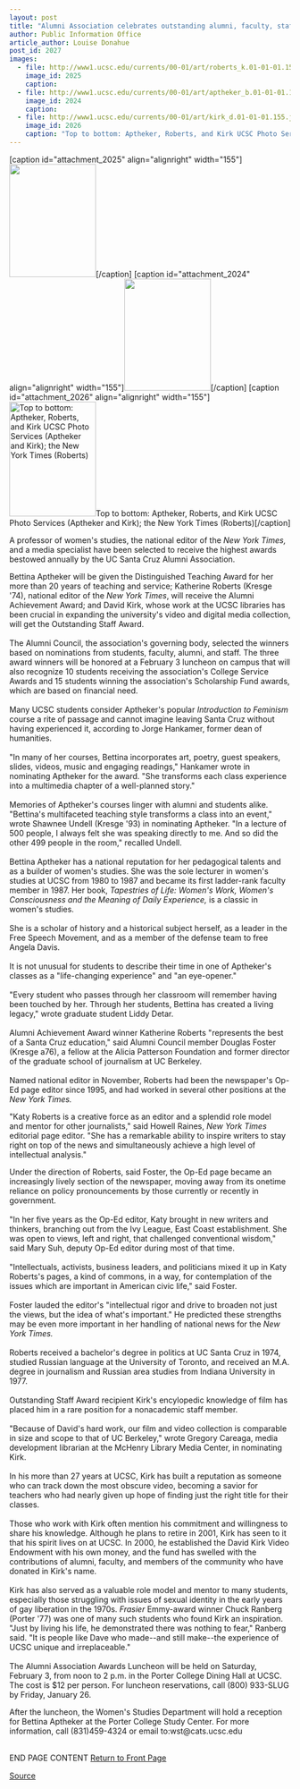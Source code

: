 ```yaml
---
layout: post
title: "Alumni Association celebrates outstanding alumni, faculty, staff, and students"
author: Public Information Office
article_author: Louise Donahue
post_id: 2027
images:
  - file: http://www1.ucsc.edu/currents/00-01/art/roberts_k.01-01-01.155.jpg
    image_id: 2025
    caption: 
  - file: http://www1.ucsc.edu/currents/00-01/art/aptheker_b.01-01-01.155.jpg
    image_id: 2024
    caption: 
  - file: http://www1.ucsc.edu/currents/00-01/art/kirk_d.01-01-01.155.jpg
    image_id: 2026
    caption: "Top to bottom: Aptheker, Roberts, and Kirk UCSC Photo Services (Aptheker and Kirk); the New York Times (Roberts)"
---
```


[caption id="attachment_2025" align="alignright" width="155"]<a href="http://dev-ucsc-news.pantheonsite.io/wp-content/uploads/2001/01/roberts_k.01-01-01.155.jpg"><img class="size-full wp-image-2025" src="http://dev-ucsc-news.pantheonsite.io/wp-content/uploads/2001/01/roberts_k.01-01-01.155.jpg" alt="" width="155" height="202" /></a>[/caption]
[caption id="attachment_2024" align="alignright" width="155"]<a href="http://dev-ucsc-news.pantheonsite.io/wp-content/uploads/2001/01/aptheker_b.01-01-01.155.jpg"><img class="size-full wp-image-2024" src="http://dev-ucsc-news.pantheonsite.io/wp-content/uploads/2001/01/aptheker_b.01-01-01.155.jpg" alt="" width="155" height="200" /></a>[/caption]
[caption id="attachment_2026" align="alignright" width="155"]<a href="http://dev-ucsc-news.pantheonsite.io/wp-content/uploads/2001/01/kirk_d.01-01-01.155.jpg"><img class="size-full wp-image-2026" src="http://dev-ucsc-news.pantheonsite.io/wp-content/uploads/2001/01/kirk_d.01-01-01.155.jpg" alt="Top to bottom: Aptheker, Roberts, and Kirk UCSC Photo Services (Aptheker and Kirk); the New York Times (Roberts)" width="155" height="205" /></a>Top to bottom: Aptheker, Roberts, and Kirk UCSC Photo Services (Aptheker and Kirk); the New York Times (Roberts)[/caption]
<p>
  A professor of women's studies, the national editor of the <i>New York Times,</i> and a media specialist have been selected to receive the highest awards bestowed annually by the UC Santa Cruz Alumni Association.
</p>Bettina Aptheker will be given the Distinguished Teaching Award for her more than 20 years of teaching and service; Katherine Roberts (Kresge '74), national editor of the <i>New York Times</i>, will receive the Alumni Achievement Award; and David Kirk, whose work at the UCSC libraries has been crucial in expanding the university's video and digital media collection, will get the Outstanding Staff Award.<br>
<br>
The Alumni Council, the association's governing body, selected the winners based on nominations from students, faculty, alumni, and staff. The three award winners will be honored at a February 3 luncheon on campus that will also recognize 10 students receiving the association's College Service Awards and 15 students winning the association's Scholarship Fund awards, which are based on financial need.<br>
<br>
Many UCSC students consider Aptheker's popular <i>Introduction to Feminism</i> course a rite of passage and cannot imagine leaving Santa Cruz without having experienced it, according to Jorge Hankamer, former dean of humanities.<br>
<br>
"In many of her courses, Bettina incorporates art, poetry, guest speakers, slides, videos, music and engaging readings," Hankamer wrote in nominating Aptheker for the award. "She transforms each class experience into a multimedia chapter of a well-planned story."<br>
<br>
Memories of Aptheker's courses linger with alumni and students alike. "Bettina's multifaceted teaching style transforms a class into an event," wrote Shawnee Undell (Kresge '93) in nominating Aptheker. "In a lecture of 500 people, I always felt she was speaking directly to me. And so did the other 499 people in the room," recalled Undell.<br>
<br>
Bettina Aptheker has a national reputation for her pedagogical talents and as a builder of women's studies. She was the sole lecturer in women's studies at UCSC from 1980 to 1987 and became its first ladder-rank faculty member in 1987. Her book, <i>Tapestries of Life: Women's Work, Women's Consciousness and the Meaning of Daily Experience,</i> is a classic in women's studies.<br>
<br>
She is a scholar of history and a historical subject herself, as a leader in the Free Speech Movement, and as a member of the defense team to free Angela Davis.<br>
<br>
It is not unusual for students to describe their time in one of Aptheker's classes as a "life-changing experience" and "an eye-opener."<br>
<br>
"Every student who passes through her classroom will remember having been touched by her. Through her students, Bettina has created a living legacy," wrote graduate student Liddy Detar.<br>
<br>
Alumni Achievement Award winner Katherine Roberts "represents the best of a Santa Cruz education," said Alumni Council member Douglas Foster (Kresge a76), a fellow at the Alicia Patterson Foundation and former director of the graduate school of journalism at UC Berkeley.<br>
<br>
Named national editor in November, Roberts had been the newspaper's Op-Ed page editor since 1995, and had worked in several other positions at the <i>New York Times.</i>
<p>
  "Katy Roberts is a creative force as an editor and a splendid role model<br>
  and mentor for other journalists," said Howell Raines, <i>New York Times</i> editorial page editor. "She has a remarkable ability to inspire writers to stay right on top of the news and simultaneously achieve a high level of intellectual analysis."
</p>
<p>
  Under the direction of Roberts, said Foster, the Op-Ed page became an increasingly lively section of the newspaper, moving away from its onetime reliance on policy pronouncements by those currently or recently in government.<br>
  <br>
  "In her five years as the Op-Ed editor, Katy brought in new writers and thinkers, branching out from the Ivy League, East Coast establishment. She was open to views, left and right, that challenged conventional wisdom," said Mary Suh, deputy Op-Ed editor during most of that time.<br>
  <br>
  "Intellectuals, activists, business leaders, and politicians mixed it up in Katy Roberts's pages, a kind of commons, in a way, for contemplation of the issues which are important in American civic life," said Foster.<br>
  <br>
  Foster lauded the editor's "intellectual rigor and drive to broaden not just the views, but the idea of what's important." He predicted these strengths may be even more important in her handling of national news for the <i>New York Times.</i><br>
  <br>
  Roberts received a bachelor's degree in politics at UC Santa Cruz in 1974, studied Russian language at the University of Toronto, and received an M.A. degree in journalism and Russian area studies from Indiana University in 1977.<br>
  <br>
  Outstanding Staff Award recipient Kirk's encylopedic knowledge of film has placed him in a rare position for a nonacademic staff member.<br>
  <br>
  "Because of David's hard work, our film and video collection is comparable in size and scope to that of UC Berkeley," wrote Gregory Careaga, media development librarian at the McHenry Library Media Center, in nominating Kirk.<br>
  <br>
  In his more than 27 years at UCSC, Kirk has built a reputation as someone who can track down the most obscure video, becoming a savior for teachers who had nearly given up hope of finding just the right title for their classes.<br>
  <br>
  Those who work with Kirk often mention his commitment and willingness to share his knowledge. Although he plans to retire in 2001, Kirk has seen to it that his spirit lives on at UCSC. In 2000, he established the David Kirk Video Endowment with his own money, and the fund has swelled with the contributions of alumni, faculty, and members of the community who have donated in Kirk's name.<br>
  <br>
  Kirk has also served as a valuable role model and mentor to many students, especially those struggling with issues of sexual identity in the early years of gay liberation in the 1970s. <i>Frasier</i> Emmy-award winner Chuck Ranberg (Porter '77) was one of many such students who found Kirk an inspiration. "Just by living his life, he demonstrated there was nothing to fear," Ranberg said. "It is people like Dave who made--and still make--the experience of UCSC unique and irreplaceable."<br>
  <br>
  The Alumni Association Awards Luncheon will be held on Saturday, February 3, from noon to 2 p.m. in the Porter College Dining Hall at UCSC. The cost is $12 per person. For luncheon reservations, call (800) 933-SLUG by Friday, January 26.
</p>
<p>
  After the luncheon, the Women's Studies Department will hold a reception for Bettina Aptheker at the Porter College Study Center. For more information, call (831)459-4324 or email to:wst@cats.ucsc.edu<a href="wst@cats.ucsc.edu"></a>
</p>
<p>
  <br>
  END PAGE CONTENT <a href="../../index.html">Return to Front Page</a> <img align="bottom" alt=" " border="0" height="1" src="../../images/trans.gif" width="385">
</p>
<p><a href="http://www1.ucsc.edu/currents/00-01/01-08/alumni.html" title="Permalink to alumni">Source</a></p>
